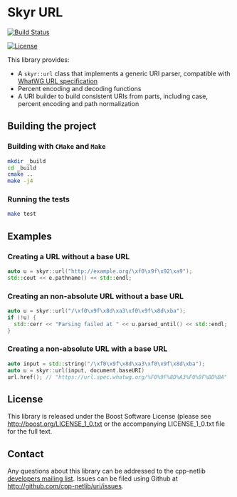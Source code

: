# Skyr URL

[![Build Status](
    https://travis-ci.org/cpp-netlib/uri.png?branch=master "Build Status")](
    https://travis-ci.org/cpp-netlib/uri)

[![License](
    https://img.shields.io/badge/license-boost-blue.svg "License")](
    https://github.com/cpp-netlib/uri/blob/master/LICENSE_1_0.txt)

This library provides:

* A ``skyr::url`` class that implements a generic URI parser,
  compatible with [WhatWG URL specification](https://url.spec.whatwg.org/#url-class)
* Percent encoding and decoding functions
* A URI builder to build consistent URIs from parts, including
  case, percent encoding and path normalization


## Building the project

### Building with `CMake` and `Make`

```bash
mkdir _build
cd _build
cmake ..
make -j4
```

### Running the tests

```bash
make test
```

## Examples

### Creating a URL without a base URL

```c++
auto u = skyr::url("http://example.org/\xf0\x9f\x92\xa9");
std::cout << e.pathname() << std::endl;
```

### Creating an non-absolute URL without a base URL

```c++
auto u = skyr::url("/\xf0\x9f\x8d\xa3\xf0\x9f\x8d\xba");
if (!u) {
  std::cerr << "Parsing failed at " << u.parsed_until() << std::endl;
}
```

### Creating a non-absolute URL with a base URL

```c++
auto input = std::string("/\xf0\x9f\x8d\xa3\xf0\x9f\x8d\xba");
auto u = skyr::url(input, document.baseURI)
url.href(); // "https://url.spec.whatwg.org/%F0%9F%8D%A3%F0%9F%8D%BA"
```

## License

This library is released under the Boost Software License (please see
http://boost.org/LICENSE_1_0.txt or the accompanying LICENSE_1_0.txt
file for the full text.

## Contact

Any questions about this library can be addressed to the cpp-netlib
[developers mailing list]. Issues can be filed using Github at
http://github.com/cpp-netlib/uri/issues.

[developers mailing list]: cpp-netlib@googlegroups.com
